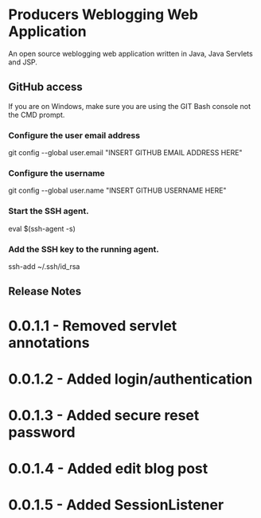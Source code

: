 # Producers Weblogging Web Application

An open source weblogging web application written in Java, Java Servlets and JSP.

## GitHub access

If you are on Windows, make sure you are using the GIT Bash console not the CMD prompt.

### Configure the user email address
git config --global user.email "INSERT GITHUB EMAIL ADDRESS HERE"

### Configure the username
git config --global user.name "INSERT GITHUB USERNAME HERE"

### Start the SSH agent.
eval $(ssh-agent -s)

### Add the SSH key to the running agent.
ssh-add ~/.ssh/id_rsa


## Release Notes

# 0.0.1.1 - Removed servlet annotations
# 0.0.1.2 - Added login/authentication
# 0.0.1.3 - Added secure reset password
# 0.0.1.4 - Added edit blog post
# 0.0.1.5 - Added SessionListener

